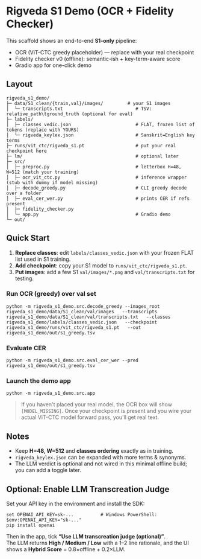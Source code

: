 
# Rigveda S1 Demo (OCR + Fidelity Checker)

This scaffold shows an end-to-end **S1-only** pipeline:
- OCR (ViT-CTC greedy placeholder) — replace with your real checkpoint
- Fidelity checker v0 (offline): semantic-ish + key-term-aware score
- Gradio app for one-click demo

## Layout
```
rigveda_s1_demo/
├─ data/S1_clean/{train,val}/images/         # your S1 images
│  └─ transcripts.txt                           # TSV: relative_path\tground_truth (optional for eval)
├─ labels/
│  ├─ classes_vedic.json                        # FLAT, frozen list of tokens (replace with YOURS)
│  └─ rigveda_keylex.json                       # Sanskrit↔English key terms
├─ runs/vit_ctc/rigveda_s1.pt                   # put your real checkpoint here
├─ lm/                                          # optional later
├─ src/
│  ├─ preproc.py                                # letterbox H=48, W=512 (match your training)
│  ├─ ocr_vit_ctc.py                            # inference wrapper (stub with dummy if model missing)
│  ├─ decode_greedy.py                          # CLI greedy decode over a folder
│  ├─ eval_cer_wer.py                           # prints CER if refs present
│  ├─ fidelity_checker.py                       
│  └─ app.py                                    # Gradio demo
└─ out/
```

## Quick Start
1. **Replace classes**: edit `labels/classes_vedic.json` with your frozen FLAT list used in S1 training.
2. **Add checkpoint**: copy your S1 model to `runs/vit_ctc/rigveda_s1.pt`.
3. **Put images**: add a few S1 `val/images/*.png` and `val/transcripts.txt` for testing.

### Run OCR (greedy) over val set
```
python -m rigveda_s1_demo.src.decode_greedy --images_root rigveda_s1_demo/data/S1_clean/val/images   --transcripts rigveda_s1_demo/data/S1_clean/val/transcripts.txt   --classes rigveda_s1_demo/labels/classes_vedic.json   --checkpoint rigveda_s1_demo/runs/vit_ctc/rigveda_s1.pt   --out rigveda_s1_demo/out/s1_greedy.tsv
```

### Evaluate CER
```
python -m rigveda_s1_demo.src.eval_cer_wer --pred rigveda_s1_demo/out/s1_greedy.tsv
```

### Launch the demo app
```
python -m rigveda_s1_demo.src.app
```

> If you haven't placed your real model, the OCR box will show `[MODEL_MISSING]`. Once your checkpoint is present and you wire your actual ViT-CTC model forward pass, you'll get real text.

## Notes
- Keep **H=48, W=512** and **classes ordering** exactly as in training.
- `rigveda_keylex.json` can be expanded with more terms & synonyms.
- The LLM verdict is optional and not wired in this minimal offline build; you can add a toggle later.



## Optional: Enable LLM Transcreation Judge
Set your API key in the environment and install the SDK:
```
set OPENAI_API_KEY=sk-...          # Windows PowerShell: $env:OPENAI_API_KEY="sk-..."
pip install openai
```
Then in the app, tick **“Use LLM transcreation judge (optional)”**.  
The LLM returns **High / Medium / Low** with a 1–2 line rationale, and the UI shows a **Hybrid Score** = 0.8×offline + 0.2×LLM.

